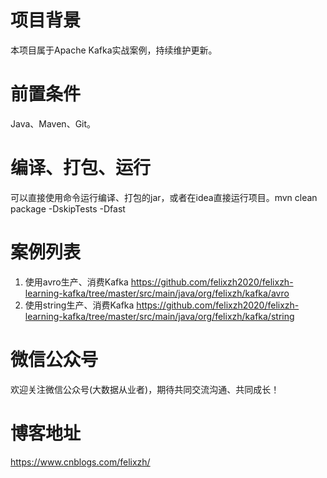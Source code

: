 # 项目背景
本项目属于Apache Kafka实战案例，持续维护更新。

# 前置条件
Java、Maven、Git。

# 编译、打包、运行
可以直接使用命令运行编译、打包的jar，或者在idea直接运行项目。mvn clean package -DskipTests -Dfast

# 案例列表
1. 使用avro生产、消费Kafka https://github.com/felixzh2020/felixzh-learning-kafka/tree/master/src/main/java/org/felixzh/kafka/avro
2. 使用string生产、消费Kafka https://github.com/felixzh2020/felixzh-learning-kafka/tree/master/src/main/java/org/felixzh/kafka/string

# 微信公众号
欢迎关注微信公众号(大数据从业者)，期待共同交流沟通、共同成长！

# 博客地址
https://www.cnblogs.com/felixzh/

